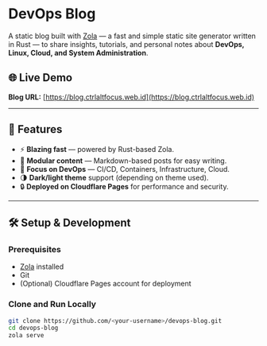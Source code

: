 # DevOps Blog

A static blog built with [Zola](https://www.getzola.org/) — a fast and simple static site generator written in Rust — to share insights, tutorials, and personal notes about **DevOps, Linux, Cloud, and System Administration**.

## 🌐 Live Demo
**Blog URL:** [https://blog.ctrlaltfocus.web.id](https://blog.ctrlaltfocus.web.id)

---

## 🚀 Features
- ⚡ **Blazing fast** — powered by Rust-based Zola.
- 🧩 **Modular content** — Markdown-based posts for easy writing.
- 🧠 **Focus on DevOps** — CI/CD, Containers, Infrastructure, Cloud.
- 🌗 **Dark/light theme** support (depending on theme used).
- 🔒 **Deployed on Cloudflare Pages** for performance and security.

---

## 🛠 Setup & Development

### Prerequisites
- [Zola](https://www.getzola.org/documentation/getting-started/installation/) installed
- Git
- (Optional) Cloudflare Pages account for deployment

### Clone and Run Locally
```bash
git clone https://github.com/<your-username>/devops-blog.git
cd devops-blog
zola serve

